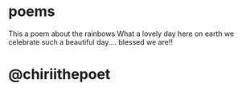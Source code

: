 # poems
This a poem about the rainbows
What a lovely day here on earth
we celebrate such a beautiful day....
blessed we are!!
# @chiriithepoet
